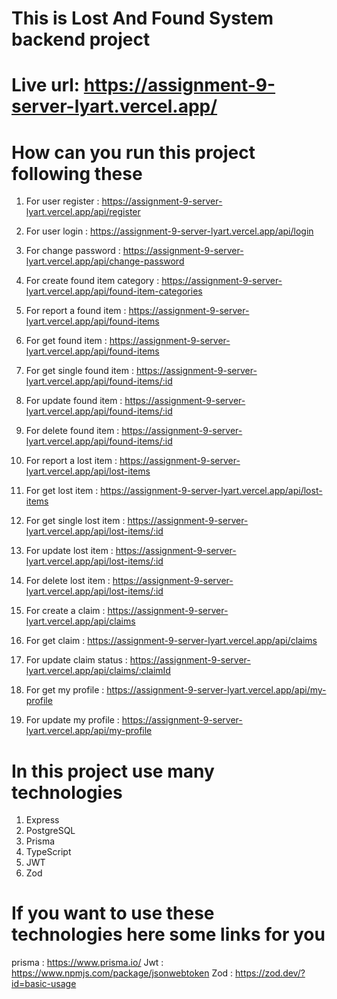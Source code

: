 # This is Lost And Found System backend project

# Live url: https://assignment-9-server-lyart.vercel.app/

# How can you run this project following these

1. For user register : https://assignment-9-server-lyart.vercel.app/api/register
2. For user login : https://assignment-9-server-lyart.vercel.app/api/login
3. For change password : https://assignment-9-server-lyart.vercel.app/api/change-password

4. For create found item category : https://assignment-9-server-lyart.vercel.app/api/found-item-categories

5. For report a found item : https://assignment-9-server-lyart.vercel.app/api/found-items
6. For get found item : https://assignment-9-server-lyart.vercel.app/api/found-items
7. For get single found item : https://assignment-9-server-lyart.vercel.app/api/found-items/:id
8. For update found item : https://assignment-9-server-lyart.vercel.app/api/found-items/:id
9. For delete found item : https://assignment-9-server-lyart.vercel.app/api/found-items/:id

10. For report a lost item : https://assignment-9-server-lyart.vercel.app/api/lost-items
11. For get lost item : https://assignment-9-server-lyart.vercel.app/api/lost-items
12. For get single lost item : https://assignment-9-server-lyart.vercel.app/api/lost-items/:id
13. For update lost item : https://assignment-9-server-lyart.vercel.app/api/lost-items/:id
14. For delete lost item : https://assignment-9-server-lyart.vercel.app/api/lost-items/:id

15. For create a claim : https://assignment-9-server-lyart.vercel.app/api/claims
16. For get claim : https://assignment-9-server-lyart.vercel.app/api/claims
17. For update claim status : https://assignment-9-server-lyart.vercel.app/api/claims/:claimId

18. For get my profile : https://assignment-9-server-lyart.vercel.app/api/my-profile
19. For update my profile : https://assignment-9-server-lyart.vercel.app/api/my-profile

# In this project use many technologies

1. Express
2. PostgreSQL
3. Prisma
4. TypeScript
5. JWT
6. Zod

# If you want to use these technologies here some links for you

prisma : https://www.prisma.io/
Jwt : https://www.npmjs.com/package/jsonwebtoken
Zod : https://zod.dev/?id=basic-usage
